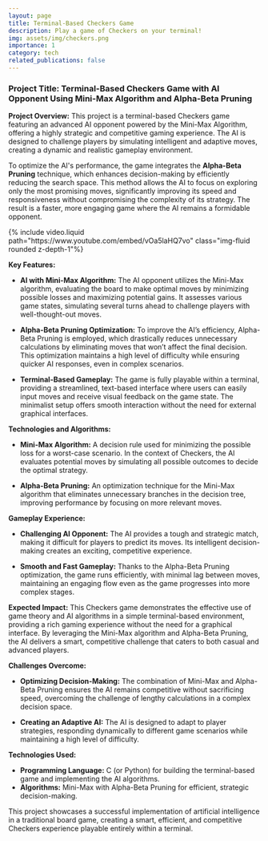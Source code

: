 ```yaml
---
layout: page
title: Terminal-Based Checkers Game
description: Play a game of Checkers on your terminal!
img: assets/img/checkers.png
importance: 1
category: tech
related_publications: false
---
```


### Project Title: Terminal-Based Checkers Game with AI Opponent Using Mini-Max Algorithm and Alpha-Beta Pruning

**Project Overview:**
This project is a terminal-based Checkers game featuring an advanced AI opponent powered by the Mini-Max Algorithm, offering a highly strategic and competitive gaming experience. The AI is designed to challenge players by simulating intelligent and adaptive moves, creating a dynamic and realistic gameplay environment. 

To optimize the AI's performance, the game integrates the **Alpha-Beta Pruning** technique, which enhances decision-making by efficiently reducing the search space. This method allows the AI to focus on exploring only the most promising moves, significantly improving its speed and responsiveness without compromising the complexity of its strategy. The result is a faster, more engaging game where the AI remains a formidable opponent.

<div class="row mt-3">
    <div class="col-sm mt-3 mt-md-0">
        {% include video.liquid path="https://www.youtube.com/embed/vOa5laHQ7vo" class="img-fluid rounded z-depth-1"%}
    </div>
</div>

**Key Features:**
- **AI with Mini-Max Algorithm:** The AI opponent utilizes the Mini-Max algorithm, evaluating the board to make optimal moves by minimizing possible losses and maximizing potential gains. It assesses various game states, simulating several turns ahead to challenge players with well-thought-out moves.
  
- **Alpha-Beta Pruning Optimization:** To improve the AI’s efficiency, Alpha-Beta Pruning is employed, which drastically reduces unnecessary calculations by eliminating moves that won’t affect the final decision. This optimization maintains a high level of difficulty while ensuring quicker AI responses, even in complex scenarios.

- **Terminal-Based Gameplay:** The game is fully playable within a terminal, providing a streamlined, text-based interface where users can easily input moves and receive visual feedback on the game state. The minimalist setup offers smooth interaction without the need for external graphical interfaces.

**Technologies and Algorithms:**
- **Mini-Max Algorithm:** A decision rule used for minimizing the possible loss for a worst-case scenario. In the context of Checkers, the AI evaluates potential moves by simulating all possible outcomes to decide the optimal strategy.
  
- **Alpha-Beta Pruning:** An optimization technique for the Mini-Max algorithm that eliminates unnecessary branches in the decision tree, improving performance by focusing on more relevant moves.

**Gameplay Experience:**
- **Challenging AI Opponent:** The AI provides a tough and strategic match, making it difficult for players to predict its moves. Its intelligent decision-making creates an exciting, competitive experience.
  
- **Smooth and Fast Gameplay:** Thanks to the Alpha-Beta Pruning optimization, the game runs efficiently, with minimal lag between moves, maintaining an engaging flow even as the game progresses into more complex stages.

**Expected Impact:**
This Checkers game demonstrates the effective use of game theory and AI algorithms in a simple terminal-based environment, providing a rich gaming experience without the need for a graphical interface. By leveraging the Mini-Max algorithm and Alpha-Beta Pruning, the AI delivers a smart, competitive challenge that caters to both casual and advanced players.

**Challenges Overcome:**
- **Optimizing Decision-Making:** The combination of Mini-Max and Alpha-Beta Pruning ensures the AI remains competitive without sacrificing speed, overcoming the challenge of lengthy calculations in a complex decision space.
  
- **Creating an Adaptive AI:** The AI is designed to adapt to player strategies, responding dynamically to different game scenarios while maintaining a high level of difficulty.

**Technologies Used:**
- **Programming Language:** C (or Python) for building the terminal-based game and implementing the AI algorithms.
- **Algorithms:** Mini-Max with Alpha-Beta Pruning for efficient, strategic decision-making.

This project showcases a successful implementation of artificial intelligence in a traditional board game, creating a smart, efficient, and competitive Checkers experience playable entirely within a terminal.


